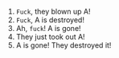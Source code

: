 1. `Fuck`, they blown up A!
2. `Fuck`, A is destroyed!
3. Ah, `fuck`! A is gone!
4. They just took out A!
5. A is gone! They destroyed it!